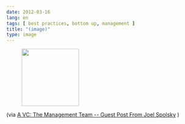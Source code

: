 ```yaml
---
date: 2012-03-16
lang: en
tags: [ best practices, bottom up, management ]
title: "(image)"
type: image
---
```


<figure>
<a
href="https://hugo.ferreira.cc/via-a-vc-the-management-team-guest-post-from/attachment/845/"
rel="attachment"><img
src="/wp-content/uploads/2012/03/tumblr_m0zlmwQWpL1qz82meo1_500-150x150.png"
width="150" height="150" /></a></figure>

(via [A VC: The Management Team -- Guest Post From Joel
Spolsky](http://www.avc.com/a_vc/2012/02/the-management-team-guest-post-from-joel-spolsky.html)
)

